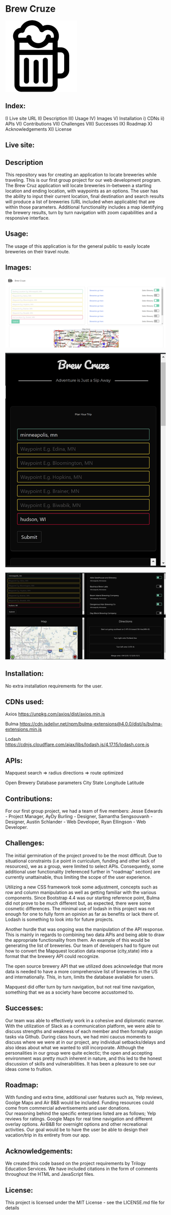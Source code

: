 # Brew Cruze
![mug logo](./assets/images/mug.png)

## Index:

I) Live site URL
II) Description
III) Usage
IV) Images
V) Installation
    i) CDNs
    ii) APIs
VI) Contributions
VII) Challenges
VIII) Successes
IX) Roadmap
X) Acknowledgements
XI) License

## Live site: 
 

 
## Description

This repository was for creating an application to locate breweries while traveling. This is our first group project for our web development program. The Brew Cruz application will locate breweries in-between a starting location and ending location, with waypoints as an options. The user has the ability to input their current location, final destination and search results will produce a list of breweries (URL included when applicable) that are within those parameters. Additional functionality includes a map identifying the brewery results, turn by turn navigation with zoom capabilities and a responsive interface.
 
## Usage:

The usage of this application is for the general public to easily locate breweries on their travel route.
 
 
## Images:

![Starting layout concept](./assets/images/startinglayout.png)
 
![Finished view:](./assets/images/finishedview.png)

![Mobile View:](./assets/images/mobileview.png)
 
 
## Installation:

No extra installation requirements for the user.
 
## CDNs used:

Axios 
https://unpkg.com/axios/dist/axios.min.js

Bulma 
https://cdn.jsdelivr.net/npm/bulma-extensions@4.0.0/dist/js/bulma-extensions.min.js

Lodash
https://cdnjs.cloudflare.com/ajax/libs/lodash.js/4.17.15/lodash.core.js
 
## APIs:

Mapquest
search => radius
directions => route optimized
 
Open Brewery Database parameters
City
State
Longitude
Latitude
 
        
## Contributions:

For our first group project, we had a team of five members: Jesse Edwards - Project Manager, AyDy Burling - Designer, Samantha Sengsouvanh - Designer, Austin Schlander - Web Developer, Ryan Ellingson - Web Developer.
 
## Challenges:

The initial germination of the project proved to be the most difficult. Due to situational constraints (i.e point in curriculum, funding and other lack of resources), we as a group, were limited to select APIs. Consequently, some additional user functionality (referenced further in "roadmap" section) are currently unattainable, thus limiting the scope of the user experience.
 
Utilizing a new CSS framework took some adjustment, concepts such as row and column manipulation as well as getting familiar with the various components. Since Bootstrap 4.4 was our starting reference point, Bulma did not prove to be much different but, as expected, there were some cosmetic differences. The minimal use of lodash in this project was not enough for one to fully form an opinion as far as benefits or lack there of. Lodash is something to look into for future projects.
 
Another hurdle that was ongoing was the manipulation of the API response. This is mainly in regards to combining two data APIs and being able to draw the appropriate functionality from them. An example of this would be generating the list of breweries. Our team of developers had to figure out how to convert the Mapquest location data response (city,state) into a format that the brewery API could recognize.
 
The open source brewery API that we utilized does acknowledge that more data is needed to have a more comprehensive list of breweries in the US and internationally. This, in turn, limits the database available for users. 
 
Mapquest did offer turn by turn navigation, but not real time navigation, something that we as a society have become accustomed to. 
 
## Successes:

Our team was able to effectively work in a cohesive and diplomatic manner. With the utilization of Slack as a communication platform, we were able to discuss strengths and weakness of each member and then formally assign tasks via Github. During class hours, we had mini caucus moments to discuss where we were at in our project, any individual setbacks/delays and also ideas about what we wanted to still incorporate. Although the personalities in our group were quite eclectic; the open and accepting environment was pretty much inherent in nature, and this led to the honest discussion of skills and vulnerabilities. It has been a pleasure to see our ideas come to fruition.

## Roadmap:

With funding and extra time, additional user features such as, Yelp reviews, Goolge Maps and Air B&B would be included. 
Funding resources could come from commercial advertisements and user donations.  
Our reasoning behind the specific enterprises listed are as follows; Yelp reviews for ratings. Google Maps for real time navigation and different overlay options. AirB&B for overnight options and other recreational activities. Our goal would be to have the user be able to design their vacation/trip in its entirety from our app. 

 
## Acknowledgements:

We created this code based on the project requirements by Trilogy Education Services. We have included citations in the form of comments throughout the HTML and JavaScript files.
 
## License:

This project is licensed under the MIT License - see the LICENSE.md file for details
 
 
